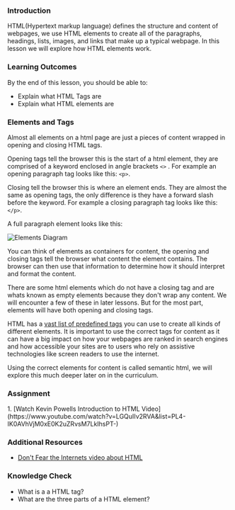 ### Introduction

HTML(Hypertext markup language) defines the structure and content of webpages, we use HTML elements to create all of the paragraphs, headings, lists, images, and links that make up a typical webpage. In this lesson we will explore how HTML elements work.

### Learning Outcomes
By the end of this lesson, you should be able to:

- Explain what HTML Tags are
- Explain what HTML elements are

### Elements and Tags

Almost all elements on a html page are just a pieces of content wrapped in opening and closing HTML tags.

Opening tags tell the browser this is the start of a html element, they are comprised of a keyword enclosed in angle brackets `<>` . For example an opening paragraph tag looks like this: `<p>`.

Closing tell the browser this is where an element ends. They are almost the same as opening tags, the only difference is they have a forward slash before the keyword. For example a closing paragraph tag looks like this: `</p>`.

A full paragraph element looks like this:

![Elements Diagram](./imgs/elements-diagram.png)

You can think of elements as containers for content, the opening and closing tags tell the browser what content the element contains. The browser can then use that information to determine how it should interpret and format the content.

There are some html elements which do not have a closing tag and are whats known as empty elements because they don't wrap any content. We will encounter a few of these in later lessons. But for the most part, elements will have both opening and closing tags.

HTML has a [vast list of predefined tags](https://developer.mozilla.org/en-US/docs/Web/HTML/Element) you can use to create all kinds of different elements. It is important to use the correct tags for content as it can have a big impact on how your webpages are ranked in search engines and how accessible your sites are to users who rely on assistive technologies like screen readers to use the internet.

Using the correct elements for content is called semantic html, we will explore this much deeper later on in the curriculum.

### Assignment
<div class="lesson-content__panel" markdown="1">
  1. [Watch Kevin Powells Introduction to HTML Video](https://www.youtube.com/watch?v=LGQuIIv2RVA&list=PL4-IK0AVhVjM0xE0K2uZRvsM7LkIhsPT-)
</div>

### Additional Resources

- [Don't Fear the Internets video about HTML](http://www.dontfeartheinternet.com/02-html)

### Knowledge Check

- What is a a HTML tag?
- What are the three parts of a HTML element?
